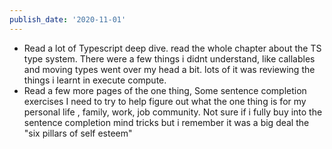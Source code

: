 ```yaml
---
publish_date: '2020-11-01'
---
```

- Read a lot of Typescript deep dive. read the whole chapter about the TS type system. There were a few things i didnt understand, like callables and moving types went over my head a bit. lots of it was reviewing the things i learnt in execute compute.
- Read a few more pages of the one thing, Some sentence completion exercises I need to try to help figure out what the one thing is for my personal life , family, work, job community. Not sure if i fully buy into the sentence completion mind tricks but i remember it was a big deal the "six pillars of self esteem"
